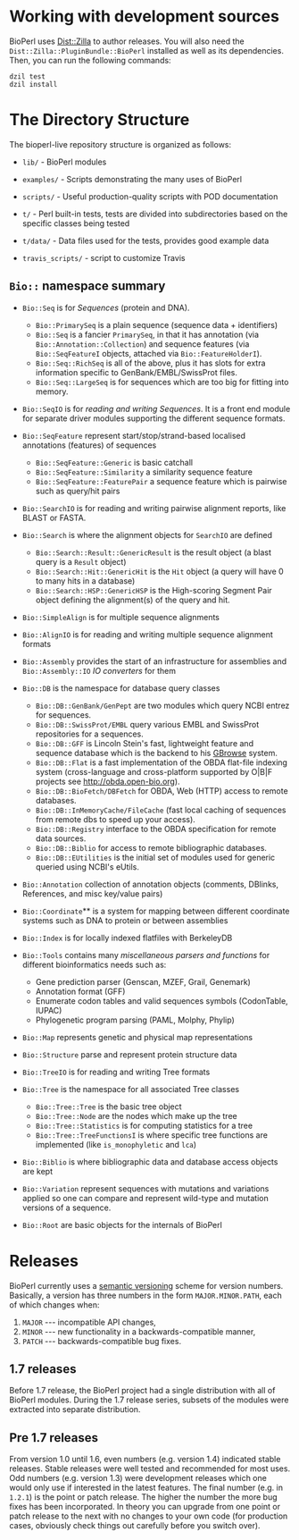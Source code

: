 # Working with development sources

BioPerl uses [Dist::Zilla](http://dzil.org/) to author releases.  You
will also need the `Dist::Zilla::PluginBundle::BioPerl` installed as
well as its dependencies.  Then, you can run the following commands:

    dzil test
    dzil install

# The Directory Structure

The bioperl-live repository structure is organized as follows:

* `lib/` - BioPerl modules

* `examples/` - Scripts demonstrating the many uses of BioPerl

* `scripts/` - Useful production-quality scripts with POD documentation

* `t/` - Perl built-in tests, tests are divided into subdirectories
  based on the specific classes being tested

* `t/data/` - Data files used for the tests, provides good example data

* `travis_scripts/` - script to customize Travis

## `Bio::` namespace summary

* `Bio::Seq` is for *Sequences* (protein and DNA).
    * `Bio::PrimarySeq` is a plain sequence (sequence data +
      identifiers)
    * `Bio::Seq` is a fancier `PrimarySeq`, in that it has annotation
      (via `Bio::Annotation::Collection`) and sequence features (via
      `Bio::SeqFeatureI` objects, attached via `Bio::FeatureHolderI`).
    * `Bio::Seq::RichSeq` is all of the above, plus it has slots for
      extra information specific to GenBank/EMBL/SwissProt files.
    * `Bio::Seq::LargeSeq` is for sequences which are too big for
      fitting into memory.

* `Bio::SeqIO` is for *reading and writing Sequences*.  It is a front
  end module for separate driver modules supporting the different
  sequence formats.

* `Bio::SeqFeature` represent start/stop/strand-based localised
  annotations (features) of sequences
    * `Bio::SeqFeature::Generic` is basic catchall
    * `Bio::SeqFeature::Similarity` a similarity sequence feature
    * `Bio::SeqFeature::FeaturePair` a sequence feature which is
      pairwise such as query/hit pairs

* `Bio::SearchIO` is for reading and writing pairwise alignment
  reports, like BLAST or FASTA.

* `Bio::Search` is where the alignment objects for `SearchIO` are
  defined
    * `Bio::Search::Result::GenericResult` is the result object (a
      blast query is a `Result` object)
    * `Bio::Search::Hit::GenericHit` is the `Hit` object (a query will
      have 0 to many hits in a database)
    * `Bio::Search::HSP::GenericHSP` is the High-scoring Segment Pair
      object defining the alignment(s) of the query and hit.

* `Bio::SimpleAlign` is for multiple sequence alignments

* `Bio::AlignIO` is for reading and writing multiple sequence
  alignment formats

* `Bio::Assembly` provides the start of an infrastructure for assemblies and
  `Bio::Assembly::IO` *IO converters* for them

* `Bio::DB` is the namespace for database query classes
    * `Bio::DB::GenBank/GenPept` are two modules which query NCBI
      entrez for sequences.
    * `Bio::DB::SwissProt/EMBL` query various EMBL and SwissProt
      repositories for a sequences.
    * `Bio::DB::GFF` is Lincoln Stein's fast, lightweight feature and
      sequence database which is the backend to his
      [GBrowse](www.gmod.org) system.
    * `Bio::DB::Flat` is a fast implementation of the OBDA flat-file
      indexing system (cross-language and cross-platform supported by
      O|B|F projects see http://obda.open-bio.org).
    * `Bio::DB::BioFetch/DBFetch` for OBDA, Web (HTTP) access to
      remote databases.
    * `Bio::DB::InMemoryCache/FileCache` (fast local caching of
      sequences from remote dbs to speed up your access).
    * `Bio::DB::Registry` interface to the OBDA specification for
      remote data sources.
    * `Bio::DB::Biblio` for access to remote bibliographic databases.
    * `Bio::DB::EUtilities` is the initial set of modules used for
      generic queried using NCBI's eUtils.

* `Bio::Annotation` collection of annotation objects (comments,
  DBlinks, References, and misc key/value pairs)

* `Bio::Coordinate`** is a system for mapping between different
  coordinate systems such as DNA to protein or between assemblies

* `Bio::Index` is for locally indexed flatfiles with BerkeleyDB

* `Bio::Tools` contains many *miscellaneous parsers and functions* for different
  bioinformatics needs such as:
    * Gene prediction parser (Genscan, MZEF, Grail, Genemark)
    * Annotation format (GFF)
    * Enumerate codon tables and valid sequences symbols (CodonTable,
      IUPAC)
    * Phylogenetic program parsing (PAML, Molphy, Phylip)

* `Bio::Map` represents genetic and physical map representations

* `Bio::Structure` parse and represent protein structure data

* `Bio::TreeIO` is for reading and writing Tree formats

* `Bio::Tree` is the namespace for all associated Tree classes
    * `Bio::Tree::Tree` is the basic tree object
    * `Bio::Tree::Node` are the nodes which make up the tree
    * `Bio::Tree::Statistics` is for computing statistics for a tree
    * `Bio::Tree::TreeFunctionsI` is where specific tree functions are
      implemented (like `is_monophyletic` and `lca`)

* `Bio::Biblio` is where bibliographic data and database access
  objects are kept

* `Bio::Variation` represent sequences with mutations and variations
  applied so one can compare and represent wild-type and mutation
  versions of a sequence.

* `Bio::Root` are basic objects for the internals of BioPerl


# Releases

BioPerl currently uses a [semantic versioning](https://semver.org/)
scheme for version numbers.  Basically, a version has three numbers in
the form `MAJOR.MINOR.PATH`, each of which changes when:

1. `MAJOR` --- incompatible API changes,
2. `MINOR` --- new functionality in a backwards-compatible manner,
3. `PATCH` --- backwards-compatible bug fixes.

## 1.7 releases

Before 1.7 release, the BioPerl project had a single distribution with
all of BioPerl modules.  During the 1.7 release series, subsets of the
modules were extracted into separate distribution.

## Pre 1.7 releases

From version 1.0 until 1.6, even numbers (e.g. version 1.4) indicated
stable releases.  Stable releases were well tested and recommended for
most uses.  Odd numbers (e.g. version 1.3) were development releases
which one would only use if interested in the latest features.  The
final number (e.g. in `1.2.1`) is the point or patch release. The
higher the number the more bug fixes has been incorporated. In theory
you can upgrade from one point or patch release to the next with no
changes to your own code (for production cases, obviously check things
out carefully before you switch over).
